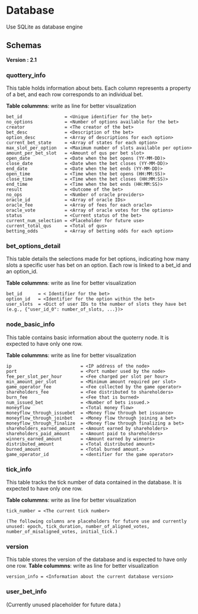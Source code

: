 # Database
Use SQLite as database engine

## Schemas

**Version : 2.1**

### quottery_info
This table holds information about bets. Each column represents a property of a bet, and each row corresponds to an individual bet.

**Table colummns**: write as line for better visualization
```
bet_id                = <Unique identifier for the bet>
no_options            = <Number of options available for the bet>
creator               = <The creator of the bet>
bet_desc              = <Description of the bet>
option_desc           = <Array of descriptions for each option>
current_bet_state     = <Array of states for each option>
max_slot_per_option   = <Maximum number of slots available per option>
amount_per_bet_slot   = <Amount of qus per bet slot>
open_date             = <Date when the bet opens (YY-MM-DD)>
close_date            = <Date when the bet closes (YY-MM-DD)>
end_date              = <Date when the bet ends (YY-MM-DD)>
open_time             = <Time when the bet opens (HH:MM:SS)>
close_time            = <Time when the bet closes (HH:MM:SS)>
end_time              = <Time when the bet ends (HH:MM:SS)>
result                = <Outcome of the bet>
no_ops                = <Number of oracle providers>
oracle_id             = <Array of oracle IDs>
oracle_fee            = <Array of fees for each oracle>
oracle_vote           = <Array of oracle votes for the options>
status                = <Current status of the bet>
current_num_selection = <Placeholder for future use>
current_total_qus     = <Total of qus>
betting_odds          = <Array of betting odds for each option>
```

### bet_options_detail

This table details the selections made for bet options, indicating how many slots a specific user has bet on an option. Each row is linked to a bet_id and an option_id.

**Table colummns**: write as line for better visualization
```
bet_id      = < Identifier for the bet>
option_id   = <Identifier for the option within the bet>
user_slots  = <Dict of user IDs to the number of slots they have bet (e.g., {"user_id_0": number_of_slots, ...})>

```

### node_basic_info
This table contains basic information about the quoterry node. It is expected to have only one row.

**Table colummns**: write as line for better visualization
```
ip                          = <IP address of the node>
port                        = <Port number used by the node>
fee_per_slot_per_hour       = <Fee charged per slot per hour>
min_amount_per_slot         = <Minimum amount required per slot>
game_operator_fee           = <Fee collected by the game operator>
shareholders_fee            = <Fee distributed to shareholders>
burn_fee                    = <Fee that is burned>
num_issued_bet              = <Number of bets issued.>
moneyflow                   = <Total money flow>
moneyflow_through_issuebet  = <Money flow through bet issuance>
moneyflow_through_joinbet   = <Money flow through joining a bet>
moneyflow_through_finalize  = <Money flow through finalizing a bet>
shareholders_earned_amount  = <Amount earned by shareholders>
shareholders_paid_amount    = <Amount paid to shareholders>
winners_earned_amount       = <Amount earned by winners>
distributed_amount          = <Total distributed amount>
burned_amount               = <Total burned amount.>
game_operator_id            = <dentifier for the game operator>
```

### tick_info
This table tracks the tick number of data contained in the database. It is expected to have only one row.

**Table colummns**: write as line for better visualization
```
tick_number = <The current tick number>

(The following columns are placeholders for future use and currently unused: epoch, tick_duration, number_of_aligned_votes, number_of_misaligned_votes, initial_tick.)
```

### version
This table stores the version of the database and is expected to have only one row.
**Table colummns**: write as line for better visualization
```
version_info = <Information about the current database version>
```
### user_bet_info
(Currently unused placeholder for future data.)
